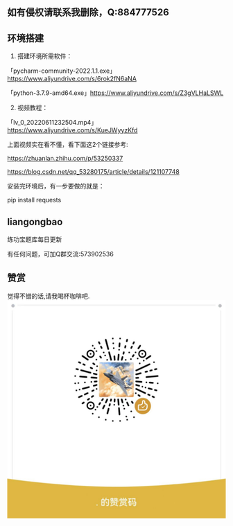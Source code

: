 ## 如有侵权请联系我删除，Q:884777526

## 环境搭建

1. 搭建环境所需软件：


「pycharm-community-2022.1.1.exe」https://www.aliyundrive.com/s/6rok2fN6aNA

「python-3.7.9-amd64.exe」https://www.aliyundrive.com/s/Z3gVLHaLSWL

2. 视频教程：

「lv_0_20220611232504.mp4」https://www.aliyundrive.com/s/KueJWyyzKfd

上面视频实在看不懂，看下面这2个链接参考:

https://zhuanlan.zhihu.com/p/53250337

https://blog.csdn.net/qq_53280175/article/details/121107748

安装完环境后，有一步要做的就是：

pip install requests

## liangongbao
练功宝题库每日更新

有任何问题，可加Q群交流:573902536

## 赞赏

觉得不错的话,请我喝杯咖啡吧.![DONATE](./donate.jpg)
